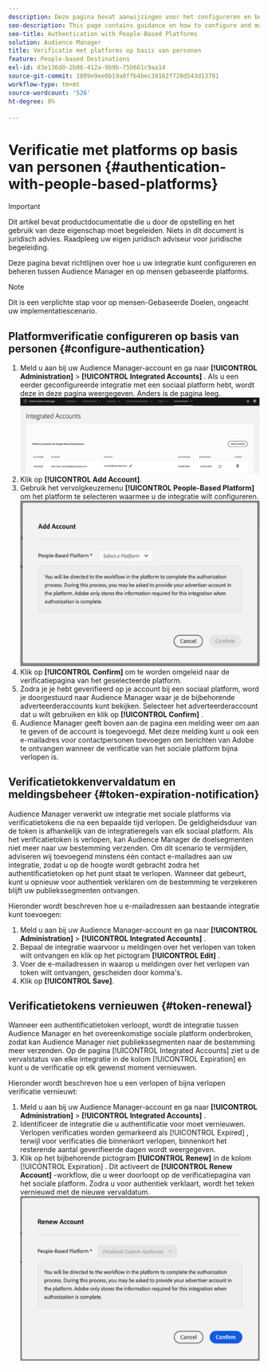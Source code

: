 ```yaml
---
description: Deze pagina bevat aanwijzingen voor het configureren en beheren van de integratie tussen Audience Manager en op personen gebaseerde platforms.
seo-description: This page contains guidance on how to configure and manage the integration between Audience Manager and people-based platforms.
seo-title: Authentication with People-Based Platforms
solution: Audience Manager
title: Verificatie met platforms op basis van personen
feature: People-based Destinations
exl-id: d3e136d0-2b06-412a-9b9b-75b661c9aa14
source-git-commit: 1809e9ee0b19a8ffb4bec38162f728d543d13701
workflow-type: tm+mt
source-wordcount: '526'
ht-degree: 0%

---
```



# Verificatie met platforms op basis van personen {#authentication-with-people-based-platforms}

>[!IMPORTANT]
>Dit artikel bevat productdocumentatie die u door de opstelling en het gebruik van deze eigenschap moet begeleiden. Niets in dit document is juridisch advies. Raadpleeg uw eigen juridisch adviseur voor juridische begeleiding.

Deze pagina bevat richtlijnen over hoe u uw integratie kunt configureren en beheren
tussen Audience Manager en op mensen gebaseerde platforms.

>[!NOTE]
>Dit is een verplichte stap voor op mensen-Gebaseerde Doelen, ongeacht uw implementatiescenario.

## Platformverificatie configureren op basis van personen {#configure-authentication}

1. Meld u aan bij uw Audience Manager-account en ga naar **[!UICONTROL Administration]** > **[!UICONTROL Integrated Accounts]** . Als u een eerder geconfigureerde integratie met een sociaal platform hebt, wordt deze in deze pagina weergegeven. Anders is de pagina leeg.
   ![&#x200B; op mensen-gebaseerde-integratie &#x200B;](assets/pbd-config.png)
2. Klik op **[!UICONTROL Add Account]**.
3. Gebruik het vervolgkeuzemenu **[!UICONTROL People-Based Platform]** om het platform te selecteren waarmee u de integratie wilt configureren.
   ![&#x200B; op mensen-gebaseerd-platform &#x200B;](assets/pbd-add.png)
4. Klik op **[!UICONTROL Confirm]** om te worden omgeleid naar de verificatiepagina van het geselecteerde platform.
5. Zodra je je hebt geverifieerd op je account bij een sociaal platform, word je doorgestuurd naar Audience Manager waar je de bijbehorende adverteerderaccounts kunt bekijken. Selecteer het adverteerderaccount dat u wilt gebruiken en klik op **[!UICONTROL Confirm]** .
6. Audience Manager geeft boven aan de pagina een melding weer om aan te geven of de account is toegevoegd. Met deze melding kunt u ook een e-mailadres voor contactpersonen toevoegen om berichten van Adobe te ontvangen wanneer de verificatie van het sociale platform bijna verlopen is.

## Verificatietokkenvervaldatum en meldingsbeheer {#token-expiration-notification}

Audience Manager verwerkt uw integratie met sociale platforms via verificatietokens die na een bepaalde tijd verlopen. De geldigheidsduur van de token is afhankelijk van de integratieregels van elk sociaal platform. Als het verificatietoken is verlopen, kan Audience Manager de doelsegmenten niet meer naar uw bestemming verzenden. Om dit scenario te vermijden, adviseren wij toevoegend minstens één contact e-mailadres aan uw integratie, zodat u op de hoogte wordt gebracht zodra het authentificatietoken op het punt staat te verlopen. Wanneer dat gebeurt, kunt u opnieuw voor authentiek verklaren om de bestemming te verzekeren blijft uw publiekssegmenten ontvangen.

Hieronder wordt beschreven hoe u e-mailadressen aan bestaande integratie kunt toevoegen:

1. Meld u aan bij uw Audience Manager-account en ga naar **[!UICONTROL Administration]** > **[!UICONTROL Integrated Accounts]** .
1. Bepaal de integratie waarvoor u meldingen over het verlopen van token wilt ontvangen en klik op het pictogram **[!UICONTROL Edit]** .
1. Voer de e-mailadressen in waarop u meldingen over het verlopen van token wilt ontvangen, gescheiden door komma&#39;s.
1. Klik op **[!UICONTROL Save]**.

## Verificatietokens vernieuwen {#token-renewal}

Wanneer een authentificatietoken verloopt, wordt de integratie tussen Audience Manager en het overeenkomstige sociale platform onderbroken, zodat kan Audience Manager niet publiekssegmenten naar de bestemming meer verzenden. Op de pagina [!UICONTROL Integrated Accounts] ziet u de vervalstatus van elke integratie in de kolom [!UICONTROL Expiration] en kunt u de verificatie op elk gewenst moment vernieuwen.

Hieronder wordt beschreven hoe u een verlopen of bijna verlopen verificatie vernieuwt:
1. Meld u aan bij uw Audience Manager-account en ga naar **[!UICONTROL Administration]** > **[!UICONTROL Integrated Accounts]** .
1. Identificeer de integratie die u authentificatie voor moet vernieuwen. Verlopen verificaties worden gemarkeerd als [!UICONTROL Expired] , terwijl voor verificaties die binnenkort verlopen, binnenkort het resterende aantal geverifieerde dagen wordt weergegeven.
1. Klik op het bijbehorende pictogram **[!UICONTROL Renew]** in de kolom [!UICONTROL Expiration] . Dit activeert de **[!UICONTROL Renew Account]** -workflow, die u weer doorloopt op de verificatiepagina van het sociale platform. Zodra u voor authentiek verklaart, wordt het teken vernieuwd met de nieuwe vervaldatum.
   ![&#x200B; pbd-vernieuwt &#x200B;](assets/pbd-renew.png)

